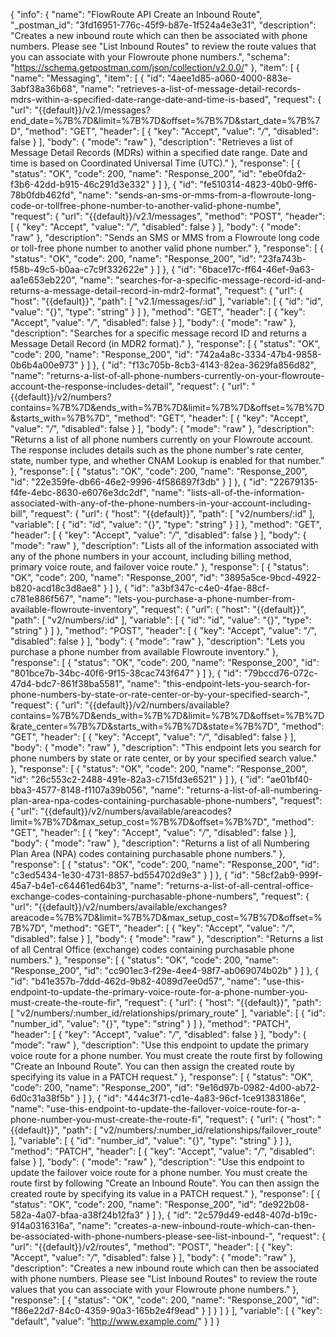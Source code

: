 {
  "info": {
    "name": "FlowRoute API Create an Inbound Route",
    "_postman_id": "3fd16951-776c-45f9-b87e-1f524a4e3e31",
    "description": "Creates a new inbound route which can then be associated with phone numbers. Please see \"List Inbound Routes\" to review the route values that you can associate with your Flowroute phone numbers.",
    "schema": "https://schema.getpostman.com/json/collection/v2.0.0/"
  },
  "item": [
    {
      "name": "Messaging",
      "item": [
        {
          "id": "4aee1d85-a060-4000-883e-3abf38a36b68",
          "name": "retrieves-a-list-of-message-detail-records-mdrs-within-a-specified-date-range-date-and-time-is-based",
          "request": {
            "url": "{{default}}/v2.1/messages?end_date=%7B%7D&limit=%7B%7D&offset=%7B%7D&start_date=%7B%7D",
            "method": "GET",
            "header": [
              {
                "key": "Accept",
                "value": "*/*",
                "disabled": false
              }
            ],
            "body": {
              "mode": "raw"
            },
            "description": "Retrieves a list of Message Detail Records (MDRs) within a specified date range. Date and time is based on Coordinated Universal Time (UTC)."
          },
          "response": [
            {
              "status": "OK",
              "code": 200,
              "name": "Response_200",
              "id": "ebe0fda2-f3b6-42dd-b915-46c291d3e332"
            }
          ]
        },
        {
          "id": "fe510314-4823-40b0-9ff6-78b0fdb462fd",
          "name": "sends-an-sms-or-mms-from-a-flowroute-long-code-or-tollfree-phone-number-to-another-valid-phone-numbe",
          "request": {
            "url": "{{default}}/v2.1/messages",
            "method": "POST",
            "header": [
              {
                "key": "Accept",
                "value": "*/*",
                "disabled": false
              }
            ],
            "body": {
              "mode": "raw"
            },
            "description": "Sends an SMS or MMS from a Flowroute long code or toll-free phone number to another valid phone number."
          },
          "response": [
            {
              "status": "OK",
              "code": 200,
              "name": "Response_200",
              "id": "23fa743b-f58b-49c5-b0aa-c7c9f332622e"
            }
          ]
        },
        {
          "id": "6bace17c-ff64-46ef-9a63-aa1e653eb220",
          "name": "searches-for-a-specific-message-record-id-and-returns-a-message-detail-record-in-mdr2-format",
          "request": {
            "url": {
              "host": "{{default}}",
              "path": [
                "v2.1/messages/:id"
              ],
              "variable": [
                {
                  "id": "id",
                  "value": "{}",
                  "type": "string"
                }
              ]
            },
            "method": "GET",
            "header": [
              {
                "key": "Accept",
                "value": "*/*",
                "disabled": false
              }
            ],
            "body": {
              "mode": "raw"
            },
            "description": "Searches for a specific message record ID and returns a Message Detail Record (in MDR2 format)."
          },
          "response": [
            {
              "status": "OK",
              "code": 200,
              "name": "Response_200",
              "id": "742a4a8c-3334-47b4-9858-0b6b4a00e973"
            }
          ]
        },
        {
          "id": "f13c705b-8cb3-4143-82ea-3629fa856d82",
          "name": "returns-a-list-of-all-phone-numbers-currently-on-your-flowroute-account-the-response-includes-detail",
          "request": {
            "url": "{{default}}/v2/numbers?contains=%7B%7D&ends_with=%7B%7D&limit=%7B%7D&offset=%7B%7D&starts_with=%7B%7D",
            "method": "GET",
            "header": [
              {
                "key": "Accept",
                "value": "*/*",
                "disabled": false
              }
            ],
            "body": {
              "mode": "raw"
            },
            "description": "Returns a list of all phone numbers currently on your Flowroute account. The response includes details such as the phone number's rate center, state, number type, and whether CNAM Lookup is enabled for that number."
          },
          "response": [
            {
              "status": "OK",
              "code": 200,
              "name": "Response_200",
              "id": "22e359fe-db66-46e2-9996-4f586897f3db"
            }
          ]
        },
        {
          "id": "22679135-f4fe-4ebc-8630-e6076e3dc2df",
          "name": "lists-all-of-the-information-associated-with-any-of-the-phone-numbers-in-your-account-including-bill",
          "request": {
            "url": {
              "host": "{{default}}",
              "path": [
                "v2/numbers/:id"
              ],
              "variable": [
                {
                  "id": "id",
                  "value": "{}",
                  "type": "string"
                }
              ]
            },
            "method": "GET",
            "header": [
              {
                "key": "Accept",
                "value": "*/*",
                "disabled": false
              }
            ],
            "body": {
              "mode": "raw"
            },
            "description": "Lists all of the information associated with any of the phone numbers in your account, including billing method, primary voice route, and failover voice route."
          },
          "response": [
            {
              "status": "OK",
              "code": 200,
              "name": "Response_200",
              "id": "3895a5ce-9bcd-4922-b820-acd18c3d8ae8"
            }
          ]
        },
        {
          "id": "a3bf347c-c4e0-4fae-88cf-c781e886f567",
          "name": "lets-you-purchase-a-phone-number-from-available-flowroute-inventory",
          "request": {
            "url": {
              "host": "{{default}}",
              "path": [
                "v2/numbers/:id"
              ],
              "variable": [
                {
                  "id": "id",
                  "value": "{}",
                  "type": "string"
                }
              ]
            },
            "method": "POST",
            "header": [
              {
                "key": "Accept",
                "value": "*/*",
                "disabled": false
              }
            ],
            "body": {
              "mode": "raw"
            },
            "description": "Lets you purchase a phone number from available Flowroute inventory."
          },
          "response": [
            {
              "status": "OK",
              "code": 200,
              "name": "Response_200",
              "id": "801bce7b-34bc-40f6-9f15-38cac743f647"
            }
          ]
        },
        {
          "id": "79bccd76-072c-47d4-bdc7-861f38ba5581",
          "name": "this-endpoint-lets-you-search-for-phone-numbers-by-state-or-rate-center-or-by-your-specified-search-",
          "request": {
            "url": "{{default}}/v2/numbers/available?contains=%7B%7D&ends_with=%7B%7D&limit=%7B%7D&offset=%7B%7D&rate_center=%7B%7D&starts_with=%7B%7D&state=%7B%7D",
            "method": "GET",
            "header": [
              {
                "key": "Accept",
                "value": "*/*",
                "disabled": false
              }
            ],
            "body": {
              "mode": "raw"
            },
            "description": "This endpoint lets you search for phone numbers by state or rate center, or by your specified search value."
          },
          "response": [
            {
              "status": "OK",
              "code": 200,
              "name": "Response_200",
              "id": "26c553c2-2488-491e-82a3-c715fd3e6521"
            }
          ]
        },
        {
          "id": "ae01bf40-bba3-4577-8148-f1107a39b056",
          "name": "returns-a-list-of-all-numbering-plan-area-npa-codes-containing-purchasable-phone-numbers",
          "request": {
            "url": "{{default}}/v2/numbers/available/areacodes?limit=%7B%7D&max_setup_cost=%7B%7D&offset=%7B%7D",
            "method": "GET",
            "header": [
              {
                "key": "Accept",
                "value": "*/*",
                "disabled": false
              }
            ],
            "body": {
              "mode": "raw"
            },
            "description": "Returns a list of all Numbering Plan Area (NPA) codes containing purchasable phone numbers."
          },
          "response": [
            {
              "status": "OK",
              "code": 200,
              "name": "Response_200",
              "id": "c3ed5434-1e30-4731-8857-bd554702d9e3"
            }
          ]
        },
        {
          "id": "58cf2ab9-999f-45a7-b4e1-c64461ed64b3",
          "name": "returns-a-list-of-all-central-office-exchange-codes-containing-purchasable-phone-numbers",
          "request": {
            "url": "{{default}}/v2/numbers/available/exchanges?areacode=%7B%7D&limit=%7B%7D&max_setup_cost=%7B%7D&offset=%7B%7D",
            "method": "GET",
            "header": [
              {
                "key": "Accept",
                "value": "*/*",
                "disabled": false
              }
            ],
            "body": {
              "mode": "raw"
            },
            "description": "Returns a list of all Central Office (exchange) codes containing purchasable phone numbers."
          },
          "response": [
            {
              "status": "OK",
              "code": 200,
              "name": "Response_200",
              "id": "cc901ec3-f29e-4ee4-98f7-ab069074b02b"
            }
          ]
        },
        {
          "id": "b41e357b-7ddd-462d-9b82-4089d7ee0d57",
          "name": "use-this-endpoint-to-update-the-primary-voice-route-for-a-phone-number-you-must-create-the-route-fir",
          "request": {
            "url": {
              "host": "{{default}}",
              "path": [
                "v2/numbers/:number_id/relationships/primary_route"
              ],
              "variable": [
                {
                  "id": "number_id",
                  "value": "{}",
                  "type": "string"
                }
              ]
            },
            "method": "PATCH",
            "header": [
              {
                "key": "Accept",
                "value": "*/*",
                "disabled": false
              }
            ],
            "body": {
              "mode": "raw"
            },
            "description": "Use this endpoint to update the primary voice route for a phone number. You must create the route first by following \"Create an Inbound Route\". You can then assign the created route by specifying its value in a PATCH request."
          },
          "response": [
            {
              "status": "OK",
              "code": 200,
              "name": "Response_200",
              "id": "9e16d97b-0982-4d00-ab72-6d0c31a38f5b"
            }
          ]
        },
        {
          "id": "444c3f71-cd1e-4a83-96cf-1ce91383186e",
          "name": "use-this-endpoint-to-update-the-failover-voice-route-for-a-phone-number-you-must-create-the-route-fi",
          "request": {
            "url": {
              "host": "{{default}}",
              "path": [
                "v2/numbers/:number_id/relationships/failover_route"
              ],
              "variable": [
                {
                  "id": "number_id",
                  "value": "{}",
                  "type": "string"
                }
              ]
            },
            "method": "PATCH",
            "header": [
              {
                "key": "Accept",
                "value": "*/*",
                "disabled": false
              }
            ],
            "body": {
              "mode": "raw"
            },
            "description": "Use this endpoint to update the failover voice route for a phone number. You must create the route first by following \"Create an Inbound Route\". You can then assign the created route by specifying its value in a PATCH request."
          },
          "response": [
            {
              "status": "OK",
              "code": 200,
              "name": "Response_200",
              "id": "de922b08-582a-4a07-bfaa-a38f24b12fa3"
            }
          ]
        },
        {
          "id": "2c579d49-ed48-407d-b19c-914a0316316a",
          "name": "creates-a-new-inbound-route-which-can-then-be-associated-with-phone-numbers-please-see-list-inbound-",
          "request": {
            "url": "{{default}}/v2/routes",
            "method": "POST",
            "header": [
              {
                "key": "Accept",
                "value": "*/*",
                "disabled": false
              }
            ],
            "body": {
              "mode": "raw"
            },
            "description": "Creates a new inbound route which can then be associated with phone numbers. Please see \"List Inbound Routes\" to review the route values that you can associate with your Flowroute phone numbers."
          },
          "response": [
            {
              "status": "OK",
              "code": 200,
              "name": "Response_200",
              "id": "f86e22d7-84c0-4359-90a3-165b2e4f9ead"
            }
          ]
        }
      ]
    }
  ],
  "variable": [
    {
      "key": "default",
      "value": "http://www.example.com/"
    }
  ]
}